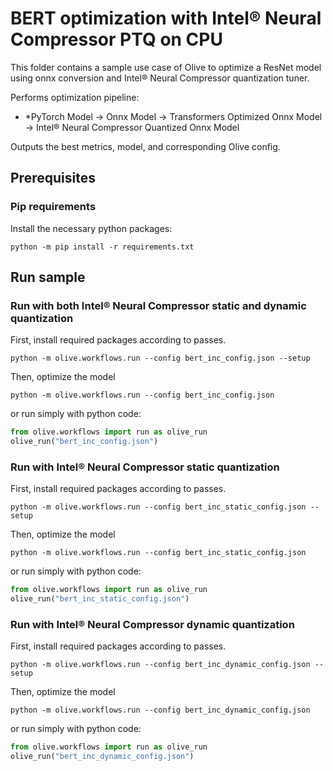 # BERT optimization with Intel® Neural Compressor PTQ on CPU
This folder contains a sample use case of Olive to optimize a ResNet model using onnx conversion and Intel® Neural Compressor quantization tuner.

Performs optimization pipeline:
- *PyTorch Model -> Onnx Model -> Transformers Optimized Onnx Model -> Intel® Neural Compressor Quantized Onnx Model

Outputs the best metrics, model, and corresponding Olive config.

## Prerequisites
### Pip requirements
Install the necessary python packages:
```
python -m pip install -r requirements.txt
```

## Run sample
### Run with both Intel® Neural Compressor static and dynamic quantization
First, install required packages according to passes.
```
python -m olive.workflows.run --config bert_inc_config.json --setup
```
Then, optimize the model
```
python -m olive.workflows.run --config bert_inc_config.json
```
or run simply with python code:
```python
from olive.workflows import run as olive_run
olive_run("bert_inc_config.json")
```

### Run with Intel® Neural Compressor static quantization
First, install required packages according to passes.
```
python -m olive.workflows.run --config bert_inc_static_config.json --setup
```
Then, optimize the model
```
python -m olive.workflows.run --config bert_inc_static_config.json
```
or run simply with python code:
```python
from olive.workflows import run as olive_run
olive_run("bert_inc_static_config.json")
```

### Run with Intel® Neural Compressor dynamic quantization
First, install required packages according to passes.
```
python -m olive.workflows.run --config bert_inc_dynamic_config.json --setup
```
Then, optimize the model
```
python -m olive.workflows.run --config bert_inc_dynamic_config.json
```
or run simply with python code:
```python
from olive.workflows import run as olive_run
olive_run("bert_inc_dynamic_config.json")
```
